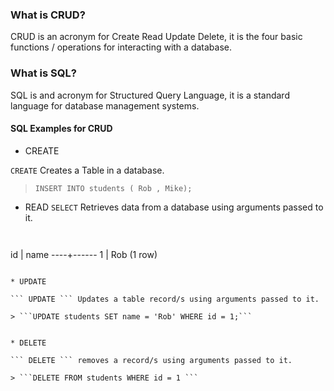 ### What is CRUD?

CRUD is an acronym for Create Read Update Delete, it is the four basic functions / operations for interacting with a database.

### What is SQL?

SQL is and acronym for Structured Query Language, it is a standard language for database management systems.


#### SQL Examples for CRUD

* CREATE

``` CREATE ``` Creates a Table in a database.


> ``` INSERT INTO students ( Rob , Mike); ```

* READ
``` SELECT ``` Retrieves data from a database using arguments passed to it.

>```SELECT * FROM students;

>```
id | name
----+------
 1 | Rob
(1 row)
```

* UPDATE

``` UPDATE ``` Updates a table record/s using arguments passed to it.

> ```UPDATE students SET name = 'Rob' WHERE id = 1;```


* DELETE

``` DELETE ``` removes a record/s using arguments passed to it.

> ```DELETE FROM students WHERE id = 1 ```
